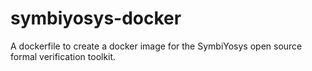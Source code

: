 # symbiyosys-docker
A dockerfile to create a docker image for the SymbiYosys open source formal verification toolkit.
